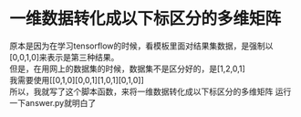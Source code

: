 # 一维数据转化成以下标区分的多维矩阵
原本是因为在学习tensorflow的时候，看模板里面对结果集数据，是强制以[0,0,1,0]来表示是第三种结果。<br>
但是，在用网上的数据集的时候，数据集不是区分好的，是[1,2,0,1]<br>
我需要使用[[0,1,0][0,0,1][1,0,1][0,1,0]]<br>
所以，我就写了这个脚本函数，来将一维数据转化成以下标区分的多维矩阵
运行一下answer.py就明白了
